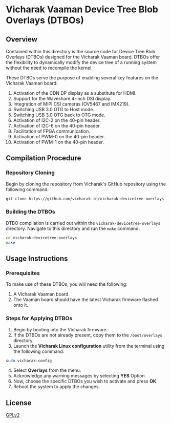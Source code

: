 # Vicharak Vaaman Device Tree Blob Overlays (DTBOs)

## Overview

Contained within this directory is the source code for Device Tree Blob Overlays (DTBOs) designed for the Vicharak Vaaman board. DTBOs offer the flexibility to dynamically modify the device tree of a running system without the need to recompile the kernel.

These DTBOs serve the purpose of enabling several key features on the Vicharak Vaaman board:

1. Activation of the CDN DP display as a substitute for HDMI.
2. Support for the Waveshare 4-inch DSI display.
3. Integration of MIPI CSI cameras (OV5467 and IMX219).
4. Switching USB 3.0 OTG to Host mode.
5. Switching USB 3.0 OTG back to OTG mode.
6. Activation of I2C-2 on the 40-pin header.
7. Activation of I2C-6 on the 40-pin header.
8. Facilitation of FPGA communication.
9. Activation of PWM-0 on the 40-pin header.
10. Activation of PWM-1 on the 40-pin header.

## Compilation Procedure

### Repository Cloning

Begin by cloning the repository from Vicharak's GitHub repository using the following command:

```bash
git clone https://github.com/vicharak-in/vicharak-devicetree-overlays
```

### Building the DTBOs

DTBO compilation is carried out within the `vicharak-devicetree-overlays` directory.
Navigate to this directory and run the `make` command:

```bash
cd vicharak-devicetree-overlays
make
```

## Usage Instructions

### Prerequisites

To make use of these DTBOs, you will need the following:

1. A Vicharak Vaaman board.
2. The Vaaman board should have the latest Vicharak firmware flashed onto it.

### Steps for Applying DTBOs

1. Begin by booting into the Vicharak firmware.
2. If the DTBOs are not already present, copy them to the `/boot/overlays` directory.
3. Launch the **Vicharak Linux configuration** utility from the terminal using the following command:

```bash
sudo vicharak-config
```

4. Select **Overlays** from the menu.
5. Acknowledge any warning messages by selecting **YES** Option.
6. Now, choose the specific DTBOs you wish to activate and press **OK**.
7. Reboot the system to apply the changes.

## License

[GPLv2](./LICENSE)
